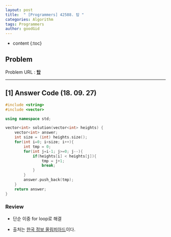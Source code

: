 ```yaml
---
layout: post
title:  " [Programmers] 42588. 탑 "
categories: Algorithm
tags: Programmers
author: goodGid
---
```

* content
{:toc}

## Problem 
Problem URL : **[탑](https://programmers.co.kr/learn/courses/30/lessons/42588)**








---

## [1] Answer Code (18. 09. 27)

``` cpp
#include <string>
#include <vector>

using namespace std;

vector<int> solution(vector<int> heights) {
    vector<int> answer;
    int size = (int) heights.size();
    for(int i=0; i<size; i++){
        int tmp = 0;
        for(int j=i-1; j>=0; j--){
            if(heights[i] < heights[j]){
                tmp = j+1;
                break;
            }
        }
        answer.push_back(tmp);
    }
    return answer;
}
```

### Review

* 단순 이중 for loop로 해결

* 출처는 [한국 정보 올림피아드](https://www.digitalculture.or.kr/koi/selectOlymPiadDissentList.do)이다.
